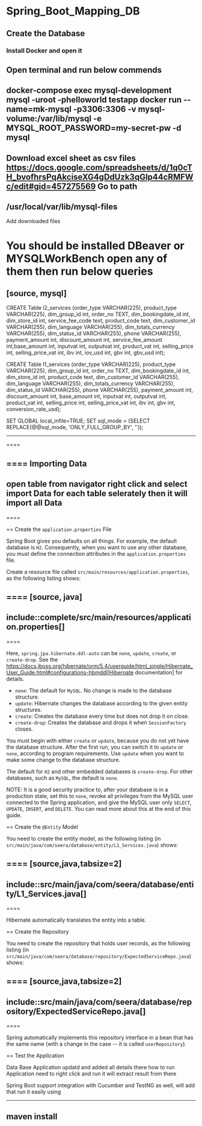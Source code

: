 # Spring_Boot_Mapping_DB

## Create the Database

### **Install Docker and open it**
Open terminal and run below commends
----
docker-compose exec  mysql-development mysql -uroot -phelloworld testapp
docker run --name=mk-mysql -p3306:3306 -v mysql-volume:/var/lib/mysql -e MYSQL_ROOT_PASSWORD=my-secret-pw -d mysql
----

Download excel sheet as csv files https://docs.google.com/spreadsheets/d/1q0cTH_bvofhrsPqAkciseXG4gDdUzk3qGlp44cRMFWc/edit#gid=457275569
Go to path 
----
/usr/local/var/lib/mysql-files
----
Add downloaded files

You should be installed DBeaver or MYSQLWorkBench
open any of them then run below queries
====
[source, mysql]
----
CREATE Table l2_services (order_type VARCHAR(225), product_type VARCHAR(225), dim_group_id int, order_no TEXT, dim_bookingdate_id int, dim_store_id int, service_fee_code text, product_code text, dim_customer_id VARCHAR(255),	dim_language VARCHAR(255),	dim_totals_currency VARCHAR(255), dim_status_id VARCHAR(255), phone VARCHAR(255),	payment_amount int,	discount_amount int,	service_fee_amount int,base_amount int,	inputvat int,	outputvat int,	product_vat	int, selling_price	int, selling_price_vat	int, ibv int, iov_usd int, gbv int, gbv_usd int);

CREATE Table l1_services (order_type VARCHAR(225), product_type VARCHAR(225), dim_group_id int, order_no TEXT, dim_bookingdate_id int, dim_store_id int,  product_code text, dim_customer_id VARCHAR(255),	dim_language VARCHAR(255),	dim_totals_currency VARCHAR(255), dim_status_id VARCHAR(255), phone VARCHAR(255),	payment_amount int,	discount_amount int,	base_amount int,	inputvat int,	outputvat int,	product_vat	int, selling_price	int, selling_price_vat	int, ibv int, gbv int, conversion_rate_usd);

SET GLOBAL local_infile=TRUE;
SET sql_mode = (SELECT REPLACE(@@sql_mode, 'ONLY_FULL_GROUP_BY', ''));

----
====

====
Importing Data
----
open table from navigator right click and select import Data for each table selerately then it will import all Data
----
====


== Create the `application.properties` File

Spring Boot gives you defaults on all things. For example, the default database is `H2`.
Consequently, when you want to use any other database, you must define the connection
attributes in the `application.properties` file.

Create a resource file called `src/main/resources/application.properties`, as the
following listing shows:

====
[source, java]
----
include::complete/src/main/resources/application.properties[]
----
====

Here, `spring.jpa.hibernate.ddl-auto` can be `none`, `update`, `create`, or `create-drop`.
See the https://docs.jboss.org/hibernate/orm/5.4/userguide/html_single/Hibernate_User_Guide.html#configurations-hbmddl[Hibernate documentation] for details.

* `none`: The default for `MySQL`. No change is made to the database structure.
* `update`: Hibernate changes the database according to the given entity structures.
* `create`: Creates the database every time but does not drop it on close.
* `create-drop`: Creates the database and drops it when `SessionFactory` closes.

You must begin with either `create` or `update`, because you do not yet have the database
structure. After the first run, you can switch it to `update` or `none`, according to
program requirements. Use `update` when you want to make some change to the database
structure.

The default for `H2` and other embedded databases is `create-drop`. For other databases,
such as `MySQL`, the default is `none`.

NOTE: It is a good security practice to, after your database is in a production state, set
this to `none`, revoke all privileges from the MySQL user connected to the Spring
application, and give the MySQL user only `SELECT`, `UPDATE`, `INSERT`, and `DELETE`. You
can read more about this at the end of this guide.

== Create the `@Entity` Model

You need to create the entity model, as the following listing
(in `src/main/java/com/seera/database/entity/L1_Services.java`) shows:

====
[source,java,tabsize=2]
----
include::src/main/java/com/seera/database/entity/L1_Services.java[]
----
====

Hibernate automatically translates the entity into a table.

== Create the Repository

You need to create the repository that holds user records, as the following listing
(in `src/main/java/com/seera/database/repository/ExpectedServiceRepo.java`) shows:

====
[source,java,tabsize=2]
----
include::src/main/java/com/seera/database/repository/ExpectedServiceRepo.java[]
----
====

Spring automatically implements this repository interface in a bean that has the same name
(with a change in the case -- it is called `userRepository`).


== Test the Application

Data Base Application updatd and added all details there how to run Application need to right click and run it will extract result from there

Spring Boot support integration with Cucumber and TestNG as well, will add that 
run it easily using 

----
maven install
----

